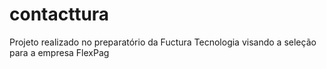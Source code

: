 # contacttura
Projeto realizado no preparatório da Fuctura Tecnologia visando a seleção para a  empresa FlexPag
